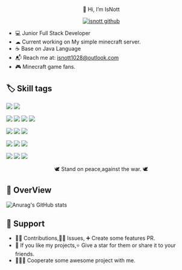 <p align=center>👋 Hi, I’m IsNott</p>
 <p align="center">
   <a href="https://vbr.nathanchung.dev/badge?page_id=isnott.isnott"> <img alt="isnott github" src="https://vbr.nathanchung.dev/badge?page_id=isnott.isnott"> </a>
 </p>

-   💻 Junior Full Stack Developer
-   ☁ Current working on My simple minecraft server.
-   ☕ Base on Java Language
-   📬 Reach me at: isnott1028@outlook.com
-   🎮 Minecraft game fans.

## 🏷️ Skill tags
![](https://img.shields.io/badge/Java-blue?logo=java)
![](https://img.shields.io/badge/Python-blue?logo=python)

![](https://img.shields.io/badge/Javascript-blue?logo=javascript)
![](https://img.shields.io/badge/Typescript-blue?logo=typescript)
![](https://img.shields.io/badge/Css-blue?logo=css3)
![](https://img.shields.io/badge/Html-blue?logo=html5)


![](https://img.shields.io/badge/Spring-blue?logo=spring)
![](https://img.shields.io/badge/SpringBoot-blue?logo=springboot)
![](https://img.shields.io/badge/SpringCloud-blue?logo=springcloud)

![](https://img.shields.io/badge/React.js-blue?logo=react)
![](https://img.shields.io/badge/Vue.js-blue?logo=vue)
![](https://img.shields.io/badge/Next.js-blue?logo=next)

![](https://img.shields.io/badge/PostgreSQL-blue?logo=pgsql)
![](https://img.shields.io/badge/Mysql-blue?logo=mysql)
![](https://img.shields.io/badge/Redis-blue?logo=redis)

<p align="center">🕊 Stand on peace,against the war. 🕊 
</p>


## 🤖 OverView

![Anurag's GitHub stats](https://github-readme-stats.vercel.app/api?username=isnott&show_icons=true&theme=dracula)

## 🤝 Support
- 👨‍🚀 Contributions,🙋‍♂️ Issues, ➕ Create some features PR.
- 🧡 If you like my projects,⭐ Give a star for them or share it to your friends.
- 👨🏻‍💻 Cooperate some awesome project with me.



